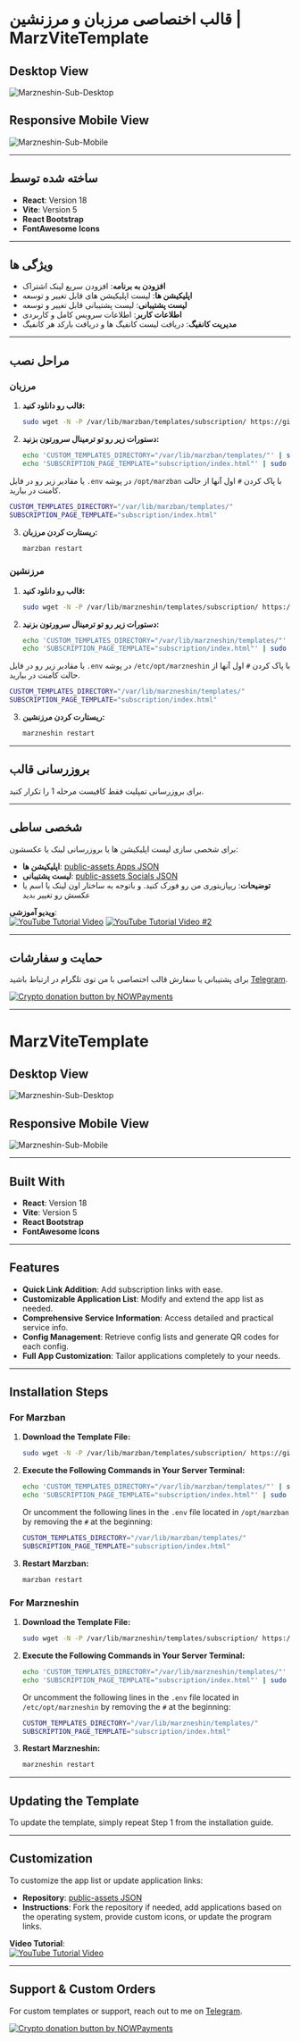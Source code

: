 # قالب اخنصاصی مرزبان و مرزنشین | MarzViteTemplate

## Desktop View
<img src="https://raw.githubusercontent.com/MatinDehghanian/MarzViteTemplate/assets/images/desktop.png" title="Marzneshin-Sub-Desktop"/>

## Responsive Mobile View
<img src="https://raw.githubusercontent.com/MatinDehghanian/MarzViteTemplate/assets/images/web-Mobile.JPEG" title="Marzneshin-Sub-Mobile"/>

---

## ساخته شده توسط
- **React**: Version 18
- **Vite**: Version 5
- **React Bootstrap**
- **FontAwesome Icons**

---

## ویژگی ها
- **افزودن به برنامه**: افزودن سریع لینک اشتراک
- **اپلیکیشن ها**: لیست اپلیکیشن های قابل تغییر و توسعه
- **لیست پشتیبانی**: لیست پشتیبانی قابل تغییر و توسعه
- **اطلاعات کاربر**: اطلاعات سرویس کامل و کاربردی
- **مدیریت کانفیگ**: دریافت لیست کانفیگ ها و دریافت بارکد هر کانفیگ

---

## مراحل نصب

### مرزبان

1. **قالب رو دانلود کنید:**
   ```sh
   sudo wget -N -P /var/lib/marzban/templates/subscription/ https://github.com/MatinDehghanian/MarzViteTemplate/releases/download/v.1.1/index.html
   ```

2. **دستورات زیر رو تو ترمینال سرورتون بزنید:**
   ```sh
   echo 'CUSTOM_TEMPLATES_DIRECTORY="/var/lib/marzban/templates/"' | sudo tee -a /opt/marzban/.env
   echo 'SUBSCRIPTION_PAGE_TEMPLATE="subscription/index.html"' | sudo tee -a /opt/marzban/.env
   ```
یا مقادیر زیر رو در فایل `.env` در پوشه `/opt/marzban` با پاک کردن `#` اول آنها از حالت کامنت در بیارید.
   ```sh
   CUSTOM_TEMPLATES_DIRECTORY="/var/lib/marzban/templates/"
   SUBSCRIPTION_PAGE_TEMPLATE="subscription/index.html"
   ```

3. **ریستارت کردن مرزبان:**
   ```sh
   marzban restart
   ```

### مرزنشین

1. **قالب رو دانلود کنید:**
   ```sh
   sudo wget -N -P /var/lib/marzneshin/templates/subscription/ https://github.com/MatinDehghanian/MarzViteTemplate/releases/download/v.1.1/index.html
   ```

2. **دستورات زیر رو تو ترمینال سرورتون بزنید:**
   ```sh
   echo 'CUSTOM_TEMPLATES_DIRECTORY="/var/lib/marzneshin/templates/"' | sudo tee -a /etc/opt/marzneshin/.env
   echo 'SUBSCRIPTION_PAGE_TEMPLATE="subscription/index.html"' | sudo tee -a /etc/opt/marzneshin/.env
   ```
یا مقادیر زیر رو در فایل `.env` در پوشه `/etc/opt/marzneshin` با پاک کردن `#` اول آنها از حالت کامنت در بیارید.
   ```sh
   CUSTOM_TEMPLATES_DIRECTORY="/var/lib/marzneshin/templates/"
   SUBSCRIPTION_PAGE_TEMPLATE="subscription/index.html"
   ```

3. **ریستارت کردن مرزنشین:**
   ```sh
   marzneshin restart
   ```

---

## بروزرسانی قالب
برای بروزرسانی تمپلیت فقط کافیست مرحله 1 را تکرار کنید.

---

## شخصی ساطی
برای شخصی سازی لیست اپلیکیشن ها یا بروزرسانی لینک یا عکسشون:
- **اپلیکیشن ها**: [public-assets Apps JSON](https://github.com/MatinDehghanian/public-assets/blob/main/json/apps.json)
- **لیست پشتیبانی**: [public-assets Socials JSON](https://github.com/MatinDehghanian/public-assets/blob/main/json/social.json)
- **توضیحات**: ریپازیتوری من رو فورک کنید. و باتوجه به ساختار اون لینک یا اسم یا عکسش رو تغییر بدید

**ویدیو آموزشی**:  
[![YouTube Tutorial Video](https://img.youtube.com/vi/l5Pvy6Hof9o/0.jpg)](https://www.youtube.com/watch?v=l5Pvy6Hof9o)
[![YouTube Tutorial Video #2](https://img.youtube.com/vi/6s8931r9E24/0.jpg)](https://youtu.be/6s8931r9E24)

---

## حمایت و سفارشات
برای پشتیبانی یا سفارش قالب اختصاصی با من توی تلگرام در ارتباط باشید [Telegram](https://t.me/Mqtin).

<a href="https://nowpayments.io/donation?api_key=Z50AKDD-DHSMN86-P0DQ22X-1SQAFCA" target="_blank" rel="noreferrer noopener">
    <img src="https://nowpayments.io/images/embeds/donation-button-black.svg" alt="Crypto donation button by NOWPayments">
</a>


---

# MarzViteTemplate

## Desktop View
<img src="https://raw.githubusercontent.com/MatinDehghanian/MarzViteTemplate/assets/images/desktop.png" title="Marzneshin-Sub-Desktop"/>

## Responsive Mobile View
<img src="https://raw.githubusercontent.com/MatinDehghanian/MarzViteTemplate/assets/images/web-Mobile.JPEG" title="Marzneshin-Sub-Mobile"/>

---

## Built With
- **React**: Version 18
- **Vite**: Version 5
- **React Bootstrap**
- **FontAwesome Icons**

---

## Features
- **Quick Link Addition**: Add subscription links with ease.
- **Customizable Application List**: Modify and extend the app list as needed.
- **Comprehensive Service Information**: Access detailed and practical service info.
- **Config Management**: Retrieve config lists and generate QR codes for each config.
- **Full App Customization**: Tailor applications completely to your needs.

---

## Installation Steps

### For Marzban

1. **Download the Template File:**
   ```sh
   sudo wget -N -P /var/lib/marzban/templates/subscription/ https://github.com/MatinDehghanian/MarzViteTemplate/releases/download/v.1.1/index.html
   ```

2. **Execute the Following Commands in Your Server Terminal:**
   ```sh
   echo 'CUSTOM_TEMPLATES_DIRECTORY="/var/lib/marzban/templates/"' | sudo tee -a /opt/marzban/.env
   echo 'SUBSCRIPTION_PAGE_TEMPLATE="subscription/index.html"' | sudo tee -a /opt/marzban/.env
   ```
   Or uncomment the following lines in the `.env` file located in `/opt/marzban` by removing the `#` at the beginning:
   ```sh
   CUSTOM_TEMPLATES_DIRECTORY="/var/lib/marzban/templates/"
   SUBSCRIPTION_PAGE_TEMPLATE="subscription/index.html"
   ```

3. **Restart Marzban:**
   ```sh
   marzban restart
   ```

### For Marzneshin

1. **Download the Template File:**
   ```sh
   sudo wget -N -P /var/lib/marzneshin/templates/subscription/ https://github.com/MatinDehghanian/MarzViteTemplate/releases/download/v.1.1/index.html
   ```

2. **Execute the Following Commands in Your Server Terminal:**
   ```sh
   echo 'CUSTOM_TEMPLATES_DIRECTORY="/var/lib/marzneshin/templates/"' | sudo tee -a /etc/opt/marzneshin/.env
   echo 'SUBSCRIPTION_PAGE_TEMPLATE="subscription/index.html"' | sudo tee -a /etc/opt/marzneshin/.env
   ```
   Or uncomment the following lines in the `.env` file located in `/etc/opt/marzneshin` by removing the `#` at the beginning:
   ```sh
   CUSTOM_TEMPLATES_DIRECTORY="/var/lib/marzneshin/templates/"
   SUBSCRIPTION_PAGE_TEMPLATE="subscription/index.html"
   ```

3. **Restart Marzneshin:**
   ```sh
   marzneshin restart
   ```

---

## Updating the Template
To update the template, simply repeat Step 1 from the installation guide.

---

## Customization
To customize the app list or update application links:
- **Repository**: [public-assets JSON](https://github.com/MatinDehghanian/public-assets/blob/main/json/apps.json)
- **Instructions**: Fork the repository if needed, add applications based on the operating system, provide custom icons, or update the program links.

**Video Tutorial**:  
[![YouTube Tutorial Video](https://img.youtube.com/vi/l5Pvy6Hof9o/0.jpg)](https://www.youtube.com/watch?v=l5Pvy6Hof9o)

---

## Support & Custom Orders
For custom templates or support, reach out to me on [Telegram](https://t.me/Mqtin).

<a href="https://nowpayments.io/donation?api_key=Z50AKDD-DHSMN86-P0DQ22X-1SQAFCA" target="_blank" rel="noreferrer noopener">
    <img src="https://nowpayments.io/images/embeds/donation-button-black.svg" alt="Crypto donation button by NOWPayments">
</a>
